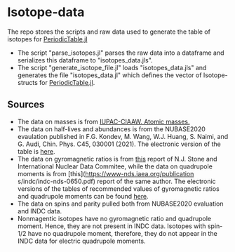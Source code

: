 # Isotope-data
The repo stores the scripts and raw data used to generate the table of isotopes for [PeriodicTable.jl](https://github.com/JuliaPhysics/PeriodicTable.jl)
- The script "parse_isotopes.jl" parses the raw data into a dataframe and serializes this dataframe to "isotopes_data.jls".
- The script "generate_isotope_file.jl" loads "isotopes_data.jls" and generates the file "isotopes_data.jl" which defines the vector of Isotope-structs for [PeriodicTable.jl](https://github.com/JuliaPhysics/PeriodicTable.jl).

## Sources
- The data on masses is from [IUPAC-CIAAW. Atomic masses.](https://ciaaw.org/atomic-masses.htm)
- The data on half-lives and abundances is from the NUBASE2020 evaulation published in F.G. Kondev, M. Wang, W.J. Huang, S. Naimi, and G. Audi, Chin. Phys. C45, 030001 (2021). The electronic version of the table is [here](https://www-nds.iaea.org/amdc/ame2020/nubase_3.mas20.txt).
- The data on gyromagnetic ratios is from [this](https://www-nds.iaea.org/publications/indc/indc-nds-0658.pdf) report of N.J. Stone and International Nuclear Data Commitee, while the data on quadrupole moments is from [this](https://www-nds.iaea.org/publication    s/indc/indc-nds-0650.pdf) report of the same author. The electronic versions of the tables of recommended values of gyromagnetic ratios and quadrupole moments can be found [here](https://www-nds.iaea.org/nuclearmoments/).
- The data on spins and parity pulled both from NUBASE2020 evaluation and INDC data.
- Nonmagentic isotopes have no gyromagnetic ratio and quadrupole moment. Hence, they are not present in INDC data. Isotopes with spin-1/2 have no quadrupole moment, therefore, they do not appear in the INDC data for electric quadrupole moments.

